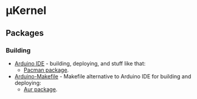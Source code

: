 # µKernel

## Packages

### Building

- [Arduino IDE](https://archlinux.org/packages/community/x86_64/arduino/) -
  building, deploying, and stuff like that:
    - [Pacman package](https://archlinux.org/packages/community/x86_64/arduino/).
- [Arduino-Makefile](https://github.com/sudar/Arduino-Makefile) - Makefile
  alternative to Arduino IDE for building and deploying:
    - [Aur package](https://aur.archlinux.org/packages/arduino-mk).
